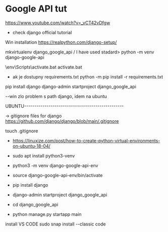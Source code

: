 # Google API tut
https://www.youtube.com/watch?v=_vCT42vDfgw

- check django official tutorial

Win installation
https://realpython.com/django-setup/

mkvirtualenv django_google_api
/ I have used stadard>
python -m venv django-google-api

\env\Scripts\activate.bat
activate.bat
- ak je dostupny requirements.txt
python -m pip install -r requirements.txt

pip install django
django-admin startproject django_google_api

--win zlo problem s path django, idem na ubuntu

UBUNTU-------------------------------------------------

-> gitignore files for django
https://github.com/django/django/blob/main/.gitignore

touch .gitignore

- https://linuxize.com/post/how-to-create-python-virtual-environments-on-ubuntu-18-04/

- sudo apt install python3-venv
- python3 -m venv django-google-api-env
- source django-google-api-env/bin/activate

- pip install django
- django-admin startproject django_google_api
- cd django_google_api

- python manage.py startapp main

install VS CODE
sudo snap install --classic code